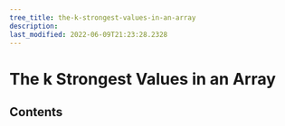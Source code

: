 ```yaml
---
tree_title: the-k-strongest-values-in-an-array
description: 
last_modified: 2022-06-09T21:23:28.2328
---
```


# The k Strongest Values in an Array

## Contents
